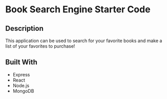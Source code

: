 # Book Search Engine Starter Code
## Description
This application can be used to search for your favorite books and make a list of your favorites to purchase!

## Built With
* Express
* React
* Node.js
* MongoDB